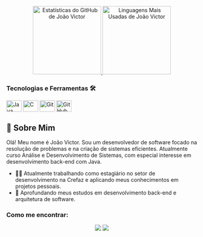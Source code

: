 <p align="center">
  <a href="https://github.com/DevJoaoCarneiro">
    <img height="180em" src="https://github-readme-stats.vercel.app/api?username=DevJoaoCarneiro&show_icons=true&theme=dracula&count_private=true&line_color=30A3DC&icon_color=30A3DC&text_color=FFFFFF&bg_color=0D1117" alt="Estatísticas do GitHub de João Victor" />
    <img height="180em" src="https://github-readme-stats.vercel.app/api/top-langs/?username=DevJoaoCarneiro&layout=compact&langs_count=7&theme=dracula&line_color=30A3DC&icon_color=30A3DC&text_color=FFFFFF&bg_color=0D1117" alt="Linguagens Mais Usadas de João Victor" />
  </a>
</p>

<p align="center">
  <h3>Tecnologias e Ferramentas 🛠️</h3>
  <img align="center" alt="Java" height="30" width="40" src="https://cdn.jsdelivr.net/gh/devicons/devicon/icons/java/java-original-wordmark.svg">
  <img align="center" alt="C" height="30" width="40" src="https://cdn.jsdelivr.net/gh/devicons/devicon/icons/c/c-original.svg">
  <img align="center" alt="Git" height="30" width="40" src="https://cdn.jsdelivr.net/gh/devicons/devicon/icons/git/git-original.svg">
  <img align="center" alt="GitHub" height="30" width="40" src="https://cdn.jsdelivr.net/gh/devicons/devicon/icons/github/github-original.svg">
</p>

## 🚀 Sobre Mim

Olá! Meu nome é João Victor. Sou um desenvolvedor de software focado na resolução de problemas e na criação de sistemas eficientes. Atualmente curso Análise e Desenvolvimento de Sistemas, com especial interesse em desenvolvimento back-end com Java.

- 👨‍💻 Atualmente trabalhando como estagiário no setor de desenvolvimento na Crefaz e aplicando meus conhecimentos em projetos pessoais.
- 🌱 Aprofundando meus estudos em desenvolvimento back-end e arquitetura de software.

### Como me encontrar:
<p align="center">
  <a href="mailto:vcarneirooo2@gmail.com"><img src="https://img.shields.io/badge/Gmail-D14836?style=for-the-badge&logo=gmail&logoColor=white" target="_blank"></a>
  <a href="https://www.linkedin.com/in/joaovictor-carneirooo/" target="_blank"><img src="https://img.shields.io/badge/LinkedIn-0077B5?style=for-the-badge&logo=linkedin&logoColor=white" target="_blank"></a>
</p>

